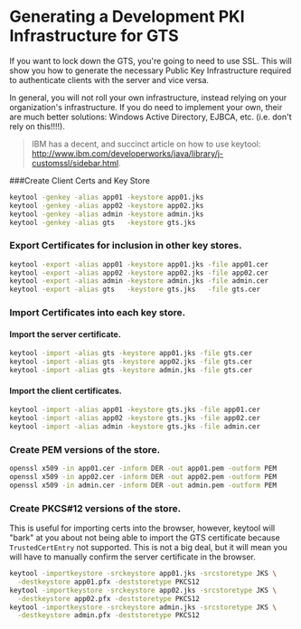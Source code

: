 # Generating a Development PKI Infrastructure for GTS

If you want to lock down the GTS, you're going to need to use SSL.  This will show you how to generate the necessary Public Key Infrastructure required to authenticate clients with the server and vice versa.

In general, you will not roll your own infrastructure, instead relying on your organization's infrastructure.  If you do need to implement your own, their are much better solutions: Windows Active Directory, EJBCA, etc. (i.e. don't rely on this!!!!).

> IBM has a decent, and succinct article on how to use keytool: http://www.ibm.com/developerworks/java/library/j-customssl/sidebar.html.

###Create Client Certs and Key Store

```bash
keytool -genkey -alias app01 -keystore app01.jks
keytool -genkey -alias app02 -keystore app02.jks
keytool -genkey -alias admin -keystore admin.jks
keytool -genkey -alias gts   -keystore gts.jks
```

### Export Certificates for inclusion in other key stores.

```bash
keytool -export -alias app01 -keystore app01.jks -file app01.cer
keytool -export -alias app02 -keystore app02.jks -file app02.cer
keytool -export -alias admin -keystore admin.jks -file admin.cer
keytool -export -alias gts   -keystore gts.jks   -file gts.cer
```

### Import Certificates into each key store.

#### Import the server certificate.

```bash
keytool -import -alias gts -keystore app01.jks -file gts.cer
keytool -import -alias gts -keystore app02.jks -file gts.cer
keytool -import -alias gts -keystore admin.jks -file gts.cer
```

#### Import the client certificates.

```bash
keytool -import -alias app01 -keystore gts.jks -file app01.cer
keytool -import -alias app02 -keystore gts.jks -file app02.cer
keytool -import -alias admin -keystore gts.jks -file admin.cer
```

### Create PEM versions of the store.

```bash
openssl x509 -in app01.cer -inform DER -out app01.pem -outform PEM
openssl x509 -in app02.cer -inform DER -out app02.pem -outform PEM
openssl x509 -in admin.cer -inform DER -out admin.pem -outform PEM
```

### Create PKCS#12 versions of the store.

This is useful for importing certs into the browser, however, keytool will "bark" at you about not being able to import the GTS certificate because `TrustedCertEntry` not supported.  This is not a big deal, but it will mean you will have to manually confirm the server certificate in the browser.

```bash
keytool -importkeystore -srckeystore app01.jks -srcstoretype JKS \
  -destkeystore app01.pfx -deststoretype PKCS12
keytool -importkeystore -srckeystore app02.jks -srcstoretype JKS \
  -destkeystore app02.pfx -deststoretype PKCS12
keytool -importkeystore -srckeystore admin.jks -srcstoretype JKS \
  -destkeystore admin.pfx -deststoretype PKCS12
```